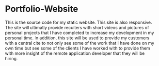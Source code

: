 # Portfolio-Website

This is the source code for my static website. This site is also responsive. The site will ultimatly provide recuiters with short videos and pictures of personal projects that I have completed to increase my development in my personal time. In addition, this site will be used to provide my customers with a central cite to not only see some of the work that I have done on my own time but see some of the clients I have worked with to provide them with more insight of the remote application developer that they will be hiring.
